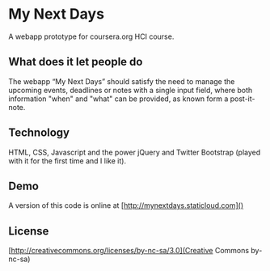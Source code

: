 # My Next Days
A webapp prototype for coursera.org HCI course. 

## What does it let people do
The webapp “My Next Days” should satisfy the need to manage the upcoming events, deadlines or notes with a single input field, where both information "when" and "what" can be provided, as known form a post-it-note.

## Technology
HTML, CSS, Javascript and the power jQuery and Twitter Bootstrap (played with it for the first time and I like it).

## Demo
A version of this code is online at [http://mynextdays.staticloud.com]()

## License
[http://creativecommons.org/licenses/by-nc-sa/3.0](Creative Commons by-nc-sa)
